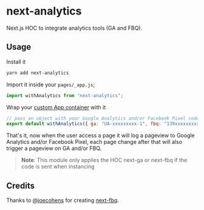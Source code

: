 # next-analytics

Next.js HOC to integrate analytics tools (GA and FBQ).

## Usage

Install it

```bash
yarn add next-analytics
```

Import it inside your `pages/_app.js`;

```js
import withAnalytics from "next-analytics";
```

Wrap your [custom App container](https://nextjs.org/docs#custom-%3Capp%3E) with it

```js
// pass an object with your Google Analytics and/or Facebook Pixel code as first argument
export default withAnalytics({ ga: "UA-xxxxxxxxx-1", fbq: "139xxxxxxxxx3" })(MyApp);
```

That's it, now when the user access a page it will log a pageview to Google Analytics and/or Facebook Pixel, each page change after that will also trigger a pageview on GA and/or FBQ.

> **Note**: This module only applies the HOC next-ga or next-fbq if the code is sent when instancing

## Credits

Thanks to [@joecohens](https://github.com/joecohens) for creating [next-fbq](https://github.com/joecohens/next-fbq).
